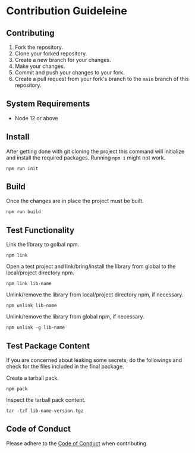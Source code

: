 # Contribution Guideleine 

## Contributing
1. Fork the repository.
2. Clone your forked repository.
3. Create a new branch for your changes.
4. Make your changes.
5. Commit and push your changes to your fork.
6. Create a pull request from your fork's branch to the `main` branch of this repository.
<!-- - Create your own branch
- Pull all the changes from main to your branch `git pull origin main`
- Put your changes 
- Add, Commit and Push your branch
- Create a pull request on the main branch from your branch. Don't forget to mention the issue id and changes you have made. -->

## System Requirements
- Node 12 or above

## Install 
After getting done with git cloning the project this command will initialize and install the required packages. Running `npm i` might not work.
```console
npm run init
```

## Build 
Once the changes are in place the project must be built.
```console
npm run build
```
## Test Functionality
Link the library to golbal npm.
```console
npm link
```
Open a test project and link/bring/install the library from global to the local/project directory npm.
```console
npm link lib-name
```

Unlink/remove the library from local/project directory npm, if necessary.
```console
npm unlink lib-name
```

Unlink/remove the library from global npm, if necessary.
```console
npm unlink -g lib-name
```

## Test Package Content
If you are concerned about leaking some secrets, do the followings and check for the files included in the final package.

Create a tarball pack.
```console
npm pack
```

Inspect the tarball pack content.
```console
tar -tzf lib-name-version.tgz
```


## Code of Conduct
Please adhere to the [Code of Conduct](CODE_OF_CONDUCT.md) when contributing.

